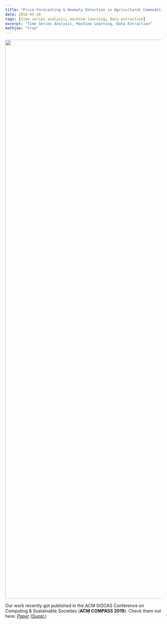 ```yaml
---
title: "Price Forecasting & Anomaly Detection in Agricultural Commodities"
date: 2018-05-26
tags: [time series analysis, machine learning, data extraction]
excerpt: "Time Series Analysis, Machine Learning, Data Extraction"
mathjax: "true"
---
```


<div style="text-align: center;">
  <img src="/images/anomaly-detection/poster.jpg" style="width: 1800px">
</div>

Our work recently got published in the ACM SIGCAS Conference on Computing & Sustainable Societies (**ACM COMPASS 2019**). Check them out here: _[Paper](https://dl.acm.org/citation.cfm?id=3314344.3332488)_ (_[Suppl.](http://www.cse.iitd.ernet.in/~aseth/commodity_prices_supplementary_compass2019.pdf)_)
